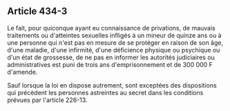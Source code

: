 Article 434-3
----
Le fait, pour quiconque ayant eu connaissance de privations, de mauvais
traitements ou d'atteintes sexuelles infligés à un mineur de quinze ans ou à une
personne qui n'est pas en mesure de se protéger en raison de son âge, d'une
maladie, d'une infirmité, d'une déficience physique ou psychique ou d'un état de
grossesse, de ne pas en informer les autorités judiciaires ou administratives
est puni de trois ans d'emprisonnement et de 300 000 F d'amende.

Sauf lorsque la loi en dispose autrement, sont exceptées des dispositions qui
précèdent les personnes astreintes au secret dans les conditions prévues par
l'article 226-13.
